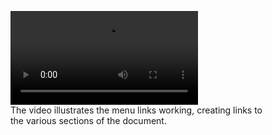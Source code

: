 <figure>
<video max-width="350" controls>
  <source src="media/internal-links.mp4" type="video/mp4">
  <source src="rabbit320.webm" type="video/webm">
  <p>Your browser doesn't support HTML5 video. Here is a <a href="media/internal-links.mp4">link to the video</a> instead.</p>
</video>
  <figcaption>The video illustrates the menu links working, creating links to the various sections of the document.</figcaption>
</figure>